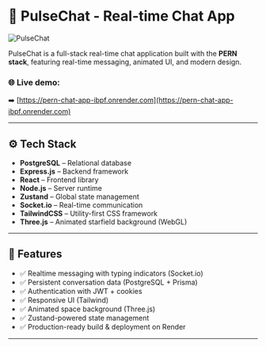 # 🚀 PulseChat - Real-time Chat App

![PulseChat](https://github.com/user-attachments/assets/1fce0af7-90b5-4fde-ae63-5cad77083d19)


PulseChat is a full-stack real-time chat application built with the **PERN stack**, featuring real-time messaging, animated UI, and modern design.

### 🌐 Live demo:
➡️ [https://pern-chat-app-ibpf.onrender.com](https://pern-chat-app-ibpf.onrender.com)

---

## ⚙️ Tech Stack

- **PostgreSQL** – Relational database
- **Express.js** – Backend framework
- **React** – Frontend library
- **Node.js** – Server runtime
- **Zustand** – Global state management
- **Socket.io** – Real-time communication
- **TailwindCSS** – Utility-first CSS framework
- **Three.js** – Animated starfield background (WebGL)

---

## 📸 Features

- ✅ Realtime messaging with typing indicators (Socket.io)
- ✅ Persistent conversation data (PostgreSQL + Prisma)
- ✅ Authentication with JWT + cookies
- ✅ Responsive UI (Tailwind)
- ✅ Animated space background (Three.js)
- ✅ Zustand-powered state management
- ✅ Production-ready build & deployment on Render

---
